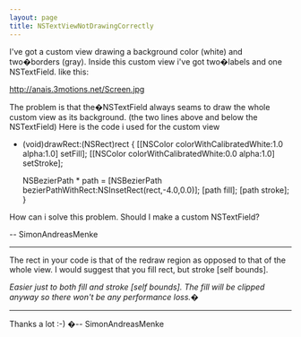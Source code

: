 ```yaml
---
layout: page
title: NSTextViewNotDrawingCorrectly
---
```




I've got a custom view drawing a background color (white) and two�borders (gray). Inside this custom view i've got two�labels and one NSTextField. like this:

http://anais.3motions.net/Screen.jpg

The problem is that the�NSTextField always seams to draw the whole custom view as its background. (the two lines above and below the NSTextField)
Here is the code i used for the custom view

    
- (void)drawRect:(NSRect)rect {
	[[NSColor colorWithCalibratedWhite:1.0 alpha:1.0] setFill];
	[[NSColor colorWithCalibratedWhite:0.0 alpha:1.0] setStroke];
	
	NSBezierPath * path = [NSBezierPath bezierPathWithRect:NSInsetRect(rect,-4.0,0.0)];
	[path fill];
	[path stroke];
}


How can i solve this problem. Should I make a custom NSTextField?

-- SimonAndreasMenke

----

The rect in your code is that of the redraw region as opposed to that of the whole view. I would suggest that you fill rect, but stroke [self bounds].

*Easier just to both fill and stroke [self bounds]. The fill will be clipped anyway so there won't be any performance loss.*�

----

Thanks a lot :-)
�-- SimonAndreasMenke

